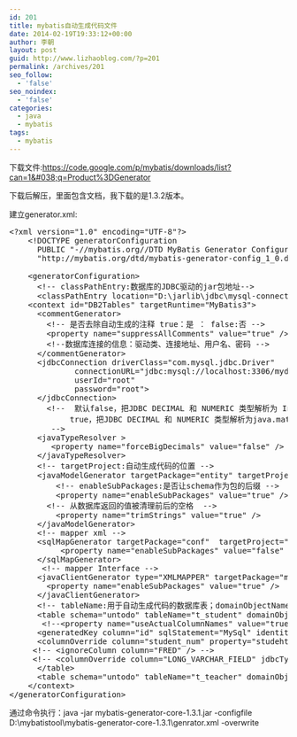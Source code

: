 ```yaml
---
id: 201
title: mybatis自动生成代码文件
date: 2014-02-19T19:33:12+00:00
author: 李朝
layout: post
guid: http://www.lizhaoblog.com/?p=201
permalink: /archives/201
seo_follow:
  - 'false'
seo_noindex:
  - 'false'
categories:
  - java
  - mybatis
tags:
  - mybatis
---
```

下载文件:<https://code.google.com/p/mybatis/downloads/list?can=1&#038;q=Product%3DGenerator>
  
下载后解压，里面包含文档，我下载的是1.3.2版本。
  
建立generator.xml:

<pre class="brush: xml; title: ; notranslate" title="">&lt;?xml version="1.0" encoding="UTF-8"?&gt;
    &lt;!DOCTYPE generatorConfiguration  
      PUBLIC "-//mybatis.org//DTD MyBatis Generator Configuration 1.0//EN"  
      "http://mybatis.org/dtd/mybatis-generator-config_1_0.dtd"&gt;  
      
    &lt;generatorConfiguration&gt;  
      &lt;!-- classPathEntry:数据库的JDBC驱动的jar包地址--&gt;  
      &lt;classPathEntry location="D:\jarlib\jdbc\mysql-connector-java-5.1.27.jar" /&gt;  
    &lt;context id="DB2Tables" targetRuntime="MyBatis3"&gt;  
      &lt;commentGenerator&gt;  
        &lt;!-- 是否去除自动生成的注释 true：是 ： false:否 --&gt;  
        &lt;property name="suppressAllComments" value="true" /&gt;  
        &lt;!--数据库连接的信息：驱动类、连接地址、用户名、密码 --&gt;  
      &lt;/commentGenerator&gt;  
      &lt;jdbcConnection driverClass="com.mysql.jdbc.Driver"  
              connectionURL="jdbc:mysql://localhost:3306/mydb"  
              userId="root"  
              password="root"&gt;  
      &lt;/jdbcConnection&gt;  
        &lt;!--  默认false，把JDBC DECIMAL 和 NUMERIC 类型解析为 Integer   
             true，把JDBC DECIMAL 和 NUMERIC 类型解析为java.math.BigDecimal   
         --&gt;   
      &lt;javaTypeResolver &gt;  
         &lt;property name="forceBigDecimals" value="false" /&gt;  
      &lt;/javaTypeResolver&gt;  
      &lt;!-- targetProject:自动生成代码的位置 --&gt;  
      &lt;javaModelGenerator targetPackage="entity" targetProject="D:\workspace\jarvis\test\webtest\src"&gt;  
          &lt;!-- enableSubPackages:是否让schema作为包的后缀 --&gt;       
          &lt;property name="enableSubPackages" value="true" /&gt;  
        &lt;!-- 从数据库返回的值被清理前后的空格  --&gt;   
          &lt;property name="trimStrings" value="true" /&gt;  
      &lt;/javaModelGenerator&gt;  
      &lt;!-- mapper xml --&gt;  
      &lt;sqlMapGenerator targetPackage="conf"  targetProject="D:\workspace\jarvis\test\webtest\src"&gt;  
           &lt;property name="enableSubPackages" value="false" /&gt;  
      &lt;/sqlMapGenerator&gt;  
       &lt;!-- mapper Interface --&gt; 
      &lt;javaClientGenerator type="XMLMAPPER" targetPackage="mapper"  targetProject="D:\workspace\jarvis\test\webtest\src"&gt;  
        &lt;property name="enableSubPackages" value="true" /&gt;  
      &lt;/javaClientGenerator&gt;  
      &lt;!-- tableName:用于自动生成代码的数据库表；domainObjectName:对应于数据库表的javaBean类名 --&gt;  
      &lt;table schema="untodo" tableName="t_student" domainObjectName="Student" &gt;
	   &lt;!--&lt;property name="useActualColumnNames" value="true"/&gt;--&gt;
      &lt;generatedKey column="id" sqlStatement="MySql" identity="true" /&gt;
      &lt;columnOverride column="student_num" property="studehtNum" /&gt;
     &lt;!-- &lt;ignoreColumn column="FRED" /&gt; --&gt;
     &lt;!-- &lt;columnOverride column="LONG_VARCHAR_FIELD" jdbcType="VARCHAR" /&gt;--&gt;
	  &lt;/table&gt;
      &lt;table schema="untodo" tableName="t_teacher" domainObjectName="Teacher" &gt;  &lt;/table&gt;  
    &lt;/context&gt;       
&lt;/generatorConfiguration&gt;  
</pre>

通过命令执行：java -jar mybatis-generator-core-1.3.1.jar -configfile D:\mybatistool\mybatis-generator-core-1.3.1\genrator.xml -overwrite